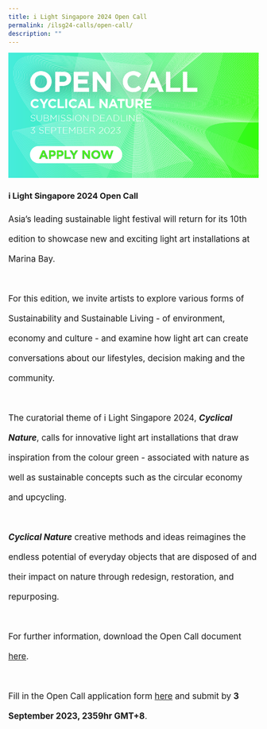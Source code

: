 ```yaml
---
title: i Light Singapore 2024 Open Call
permalink: /ilsg24-calls/open-call/
description: ""
---
```

<img src="/images/ILSG24%20Calls/ilsg2024-opencall.jpg">

### i Light Singapore 2024 Open Call 
<p style="font-size:17px; line-height:40px">
Asia’s leading sustainable light festival will return for its 10th edition to showcase new and exciting light art installations at Marina Bay.
<br><br>
For this edition, we invite artists to explore various forms of Sustainability and Sustainable Living - of environment, economy and culture - and examine how light art can create conversations about our lifestyles, decision making and the community.
<br><br>
The curatorial theme of i Light Singapore 2024, <b><i>Cyclical Nature</i></b>, calls for innovative light art installations that draw inspiration from the colour green - associated with nature as well as sustainable concepts such as the circular economy and upcycling.
<br><br>
<b><i>Cyclical Nature</i></b> creative methods and ideas reimagines the endless potential of everyday objects that are disposed of and their impact on nature through redesign, restoration, and repurposing.
<br><br>
For further information, download the Open Call document <a href="">here</a>.
<br><br>
Fill in the Open Call application form&nbsp;<a target="_blank" href="https://forms.gle/XKDSqi3wo1KNoKGq9">here</a> and submit by <b>3 September 2023, 2359hr GMT+8</b>.</p>